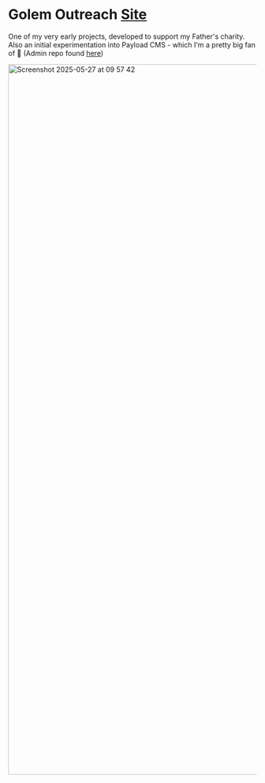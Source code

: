 # Golem Outreach [Site](https://golemoutreach.org/)

One of my very early projects, developed to support my Father's charity. Also an initial experimentation into Payload CMS - which I'm a pretty big fan of 🎉 (Admin repo found [here](https://github.com/Taiwonator/golem-payload-cms))

<img width="1440" alt="Screenshot 2025-05-27 at 09 57 42" src="https://github.com/user-attachments/assets/15636387-f19e-4d55-a908-1edb127874aa" />

